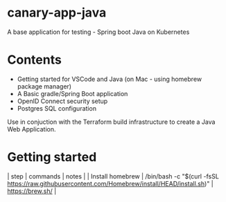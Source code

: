 # canary-app-java
A base application for testing - Spring boot Java on Kubernetes

# Contents

* Getting started for VSCode and Java (on Mac - using homebrew package manager)
* A Basic gradle/Spring Boot application
* OpenID Connect security setup
* Postgres SQL configuration

Use in conjuction with the Terraform build infrastructure to create a Java Web Application.

# Getting started
| step | commands | notes |
| Install homebrew | /bin/bash -c "$(curl -fsSL https://raw.githubusercontent.com/Homebrew/install/HEAD/install.sh)" | https://brew.sh/ |

